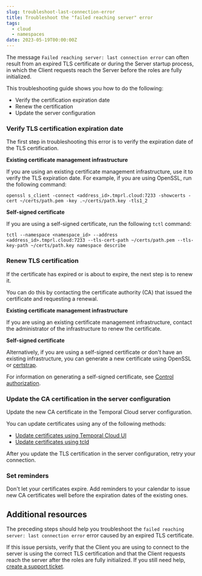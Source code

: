 ```yaml
---
slug: troubleshoot-last-connection-error
title: Troubleshoot the "failed reaching server" error
tags:
  - cloud
  - namespaces
date: 2023-05-19T00:00:00Z
---
```


The message `Failed reaching server: last connection error` can often result from an expired TLS certificate or during the Server startup process, in which the Client requests reach the Server before the roles are fully initialized.

This troubleshooting guide shows you how to do the following:

- Verify the certification expiration date
- Renew the certification
- Update the server configuration

<!-- truncate -->

### Verify TLS certification expiration date

The first step in troubleshooting this error is to verify the expiration date of the TLS certification.

**Existing certificate management infrastructure**

If you are using an existing certificate management infrastructure, use it to verify the TLS expiration date.
For example, if you are using OpenSSL, run the following command:

```command
openssl s_client -connect <address_id>.tmprl.cloud:7233 -showcerts -cert ~/certs/path.pem -key .~/certs/path.key -tls1_2
```

**Self-signed certificate**

If you are using a self-signed certificate, run the following `tctl` command:

```command
tctl --namespace <namespace_id> --address <address_id>.tmprl.cloud:7233 --tls-cert-path ~/certs/path.pem --tls-key-path ~/certs/path.key namespace describe
```

### Renew TLS certification

If the certificate has expired or is about to expire, the next step is to renew it.

You can do this by contacting the certificate authority (CA) that issued the certificate and requesting a renewal.

**Existing certificate management infrastructure**

If you are using an existing certificate management infrastructure, contact the administrator of the infrastructure to renew the certificate.

**Self-signed certificate**

Alternatively, if you are using a self-signed certificate or don't have an existing infrastructure, you can generate a new certificate using OpenSSL or [certstrap](https://github.com/square/certstrap).

For information on generating a self-signed certificate, see [Control authorization](/cloud/how-to-manage-certificates-in-temporal-cloud#control-authorization).

### Update the CA certification in the server configuration

Update the new CA certificate in the Temporal Cloud server configuration.

You can update certificates using any of the following methods:

- [Update certificates using Temporal Cloud UI](https://docs.temporal.io/cloud/how-to-manage-certificates-in-temporal-cloud#update-certificates-using-temporal-cloud-ui)
- [Update certificates using tcld](https://docs.temporal.io/cloud/how-to-manage-certificates-in-temporal-cloud#update-certificates-using-tcld)

After you update the TLS certification in the server configuration, retry your connection.

### Set reminders

Don't let your certificates expire.
Add reminders to your calendar to issue new CA certificates well before the expiration dates of the existing ones.

## Additional resources

The preceding steps should help you troubleshoot the `failed reaching server: last connection error` error caused by an expired TLS certificate.

If this issue persists, verify that the Client you are using to connect to the server is using the correct TLS certification and that the Client requests reach the server after the roles are fully initialized.
If you still need help, [create a support ticket](/cloud/how-to-create-a-ticket-for-temporal-support).

